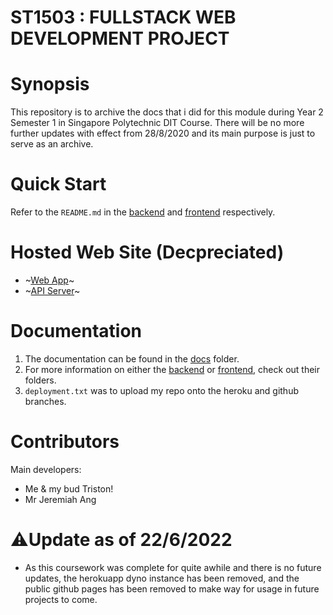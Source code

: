 # ST1503 : FULLSTACK WEB DEVELOPMENT PROJECT

# Synopsis

This repository is to archive the docs that i did for this module during Year 2 Semester 1 in Singapore Polytechnic DIT Course. There will be no more further updates with effect from 28/8/2020 and its main purpose is just to serve as an archive.

# Quick Start

Refer to the `README.md` in the [backend](./backend/) and [frontend](./frontend/) respectively.

# Hosted Web Site (Decpreciated)
- ~[Web App](https://ades-fsp.github.io/fsp-jibaboom-skrtttt/index.html)~
- ~[API Server](https://fsp-jibaboom-skrtttt.herokuapp.com)~

# Documentation
1. The documentation can be found in the [docs](./docs/) folder.  
2. For more information on either the [backend](./backend/) or [frontend](./frontend/), check out their folders.
3. `deployment.txt` was to upload my repo onto the heroku and github branches.

# Contributors
Main developers:  
- Me & my bud Triston!
- Mr Jeremiah Ang

# ⚠️Update as of 22/6/2022
- As this coursework was complete for quite awhile and there is no future updates, the herokuapp dyno instance has been removed, and the public github pages has been removed to make way for usage in future projects to come.

